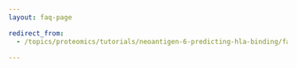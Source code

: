 ```yaml
---
layout: faq-page

redirect_from:
  - /topics/proteomics/tutorials/neoantigen-6-predicting-hla-binding/faqs/

---
```


